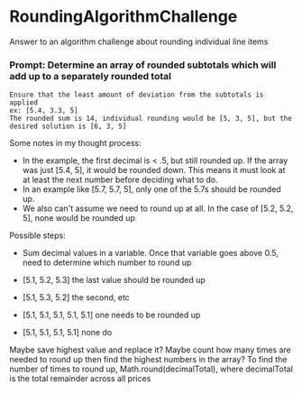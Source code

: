 # RoundingAlgorithmChallenge
Answer to an algorithm challenge about rounding individual line items

### Prompt: Determine an array of rounded subtotals which will add up to a separately rounded total
    Ensure that the least amount of deviation from the subtotals is applied
    ex: [5.4, 3.3, 5]
    The rounded sum is 14, individual rounding would be [5, 3, 5], but the desired solution is [6, 3, 5]

Some notes in my thought process:

- In the example, the first decimal is < .5, but still rounded up. If the array was just [5.4, 5], it would be rounded down.
This means it must look at at least the next number before deciding what to do.
- In an example like [5.7, 5.7, 5], only one of the 5.7s should be rounded up.
- We also can't assume we need to round up at all. In the case of [5.2, 5.2, 5], none would be rounded up

Possible steps:
- Sum decimal values in a variable. Once that variable goes above 0.5, need to determine which number to round up
- [5.1, 5.2, 5.3] the last value should be rounded up
- [5.1, 5.3, 5.2] the second, etc

- [5.1, 5.1, 5.1, 5.1, 5.1] one needs to be rounded up
- [5.1, 5.1, 5.1, 5.1] none do

Maybe save highest value and replace it?
Maybe count how many times are needed to round up then find the highest numbers in the array?
To find the number of times to round up, Math.round(decimalTotal), where decimalTotal is the total remainder across all prices
